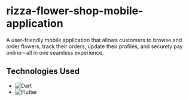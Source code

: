 
# rizza-flower-shop-mobile-application

A user-friendly mobile application that allows customers to browse and order flowers, track their orders, update their profiles, and securely pay online—all in one seamless experience.
## Technologies Used
- ![Dart](https://img.shields.io/badge/Dart-0175C2?style=for-the-badge&logo=dart&logoColor=white)
- ![Flutter](https://img.shields.io/badge/Flutter-02569B?style=for-the-badge&logo=flutter&logoColor=white)